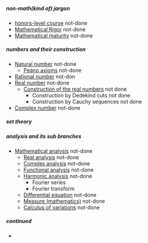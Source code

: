 ##### non-math(kind of) jargon

* [honors-level course](https://en.wikipedia.org/wiki/Honors_student) not-done
* [Mathematical Rigor](https://en.wikipedia.org/wiki/Rigour) not-done
* [Mathematical maturity](https://en.wikipedia.org/wiki/Mathematical_maturity) not-done

##### numbers and their construction

* [Natural number](https://en.wikipedia.org/wiki/Natural_number) not-done
  * [Peano axioms](https://en.wikipedia.org/wiki/Peano_axioms) not-done
* [Rational number](https://en.wikipedia.org/wiki/Rational_number) not-don
* [Real number](https://en.wikipedia.org/wiki/Real_number) not-done
  - [Construction of the real numbers](https://en.wikipedia.org/wiki/Construction_of_the_real_numbers) not done
    - Construction by Dedekind cuts not done
    - Construction by Cauchy sequences not done
* [Complex number](https://en.wikipedia.org/wiki/Complex_number) not-done

##### set theory




##### analysis and its sub branches

* [Mathematical analysis](https://en.wikipedia.org/wiki/Mathematical_analysis) not-done
  - [Real analysis](https://en.wikipedia.org/wiki/Real_analysis) not-done
  - [Complex analysis](https://en.wikipedia.org/wiki/Complex_analysis) not-done
  - [Functional analysis](https://en.wikipedia.org/wiki/Functional_analysis) not-done
  - [Harmonic analysis](https://en.wikipedia.org/wiki/Harmonic_analysis) not-done
    - Fourier series
    - Fourier transform
  - [Differential equation](https://en.wikipedia.org/wiki/Differential_equation) not-done
  - [Measure (mathematics)](https://en.wikipedia.org/wiki/Measure_(mathematics)) not-done
  - [Calculus of variations](https://en.wikipedia.org/wiki/Calculus_of_variations) not-done

##### continued

*
